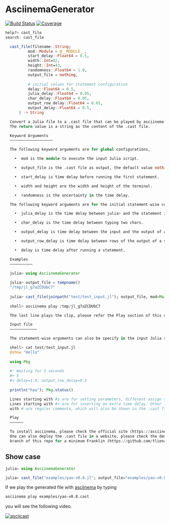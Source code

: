 # AsciinemaGenerator

[![Build Status](https://github.com/GiggleLiu/AsciinemaGenerator.jl/actions/workflows/CI.yml/badge.svg?branch=main)](https://github.com/GiggleLiu/AsciinemaGenerator.jl/actions/workflows/CI.yml?query=branch%3Amain)
[![Coverage](https://codecov.io/gh/GiggleLiu/AsciinemaGenerator.jl/branch/main/graph/badge.svg)](https://codecov.io/gh/GiggleLiu/AsciinemaGenerator.jl)

```julia
help?> cast_file
search: cast_file

  cast_file(filename::String;
          mod::Module = @__MODULE__,
          start_delay::Float64 = 0.5,
          width::Int=82,
          height::Int=43,
          randomness::Float64 = 1.0,
          output_file = nothing,
  
          # initial values for statement configuration
          delay::Float64 = 0.5,
          julia_delay::Float64 = 0.05,
          char_delay::Float64 = 0.05,
          output_row_delay::Float64 = 0.01,
          output_delay::Float64 = 0.5,
      ) -> String

  Convert a Julia file to a .cast file that can be played by asciinema.
  The return value is a string as the content of the .cast file.

  Keyword Arguments
  –––––––––––––––––––

  The following keyword arguments are for global configurations,

    •  mod is the module to execute the input Julia script.

    •  output_file is the .cast file as output, the default value nothing for not generating a file.

    •  start_delay is time delay before running the first statement.

    •  width and height are the width and height of the terminal.

    •  randomness is the uncertainty in the time delay.

  The following keyword arguments are for the initial statement-wise configurations,

    •  julia_delay is the time delay between julia> and the statement input.

    •  char_delay is the time delay between typing two chars.

    •  output_delay is time delay between the input and the output of a statement.

    •  output_row_delay is time delay between rows of the output of a statement.

    •  delay is time delay after running a statement.

  Examples
  ––––––––––

  julia> using AsciinemaGenerator
  
  julia> output_file = tempname()
  "/tmp/jl_g7aZCDUbC7"
  
  julia> cast_file(joinpath("test/test_input.jl"); output_file, mod=Main);
  
  shell> asciinema play /tmp/jl_g7aZCDUbC7

  The last line plays the clip, please refer the Play section of this docstring.

  Input file
  ––––––––––––

  The statement-wise arguments can also be specify in the input Julia source file. e.g.

  shell> cat test/test_input.jl
  @show "Hello"
  
  using Pkg
  
  #: Waiting for 5 seconds
  #+ 5
  #s delay=1.0; output_row_delay=0.3
  
  println("haa"); Pkg.status()

  Lines starting with #s are for setting parameters, different assign statements should be separated by ;.
  Lines starting with #+ are for inserting an extra time delay. Other lines starting
  with # are regular comments, which will also be shown in the .cast file!

  Play
  ––––––

  To install asciinema, please check the official site (https://asciinema.org/docs/installation).
  One can also deploy the .cast file in a website, please check the demo folder in the demo
  branch of this repo for a minimum Franklin (https://github.com/tlienart/Franklin.jl) static site example.
  ```

## Show case

```julia
julia> using AsciinemaGenerator

julia> cast_file("examples/yao-v0.8.jl"; output_file="examples/yao-v0.8.cast", mod=Main);
```

If we play the generated file with [asciinema](https://asciinema.org/) by typing
```bash
asciinema play examples/yao-v0.8.cast
```
you will see the following video.

[![asciicast](https://asciinema.org/a/3uH0416aRjNMolXXn8Orhl4HH.svg)](https://asciinema.org/a/3uH0416aRjNMolXXn8Orhl4HH)
